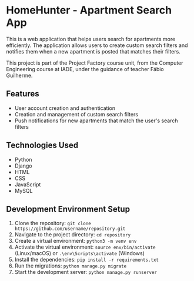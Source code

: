 # HomeHunter - Apartment Search App

This is a web application that helps users search for apartments more efficiently. The application allows users to create custom search filters and notifies them when a new apartment is posted that matches their filters.

This project is part of the Project Factory course unit, from the Computer Engineering course at IADE, under the guidance of teacher Fábio Guilherme.

## Features

- User account creation and authentication
- Creation and management of custom search filters
- Push notifications for new apartments that match the user's search filters

## Technologies Used

- Python
- Django
- HTML
- CSS
- JavaScript
- MySQL

## Development Environment Setup

1. Clone the repository: `git clone https://github.com/username/repository.git`
2. Navigate to the project directory: `cd repository`
3. Create a virtual environment: `python3 -m venv env`
4. Activate the virtual environment: `source env/bin/activate` (Linux/macOS) or `.\env\Scripts\activate` (Windows)
5. Install the dependencies: `pip install -r requirements.txt`
6. Run the migrations: `python manage.py migrate`
7. Start the development server: `python manage.py runserver`